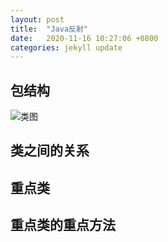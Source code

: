 ```yaml
---
layout: post
title:  "Java反射"
date:   2020-11-16 10:27:06 +0800
categories: jekyll update
---
```


## 包结构
![类图](/assets/img/2020-11-16-java-lang-reflect.png)

## 类之间的关系

## 重点类

## 重点类的重点方法
